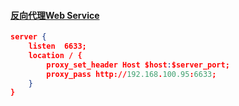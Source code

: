 #### [反向代理Web Service](https://blog.csdn.net/mn960mn/article/details/50716768)

```json
server {  
    listen  6633;  
    location / {  
        proxy_set_header Host $host:$server_port;  
        proxy_pass http://192.168.100.95:6633;  
    }  
} 
```

